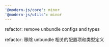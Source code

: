 ```yaml
---
'@modern-js/core': minor
'@modern-js/utils': minor
---
```


refactor: remove unbundle configs and types

refactor: 移除 unbundle 相关的配置项和类型定义
